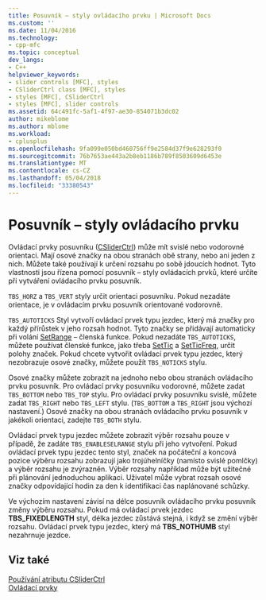 ```yaml
---
title: Posuvník – styly ovládacího prvku | Microsoft Docs
ms.custom: ''
ms.date: 11/04/2016
ms.technology:
- cpp-mfc
ms.topic: conceptual
dev_langs:
- C++
helpviewer_keywords:
- slider controls [MFC], styles
- CSliderCtrl class [MFC], styles
- styles [MFC], CSliderCtrl
- styles [MFC], slider controls
ms.assetid: 64c491fc-5af1-4f97-ae30-854071b3dc02
author: mikeblome
ms.author: mblome
ms.workload:
- cplusplus
ms.openlocfilehash: 9fa099e050bd460756ff9e2584d37f9e628293f0
ms.sourcegitcommit: 76b7653ae443a2b8eb1186b789f8503609d6453e
ms.translationtype: MT
ms.contentlocale: cs-CZ
ms.lasthandoff: 05/04/2018
ms.locfileid: "33380543"
---
```

# <a name="slider-control-styles"></a>Posuvník – styly ovládacího prvku
Ovládací prvky posuvníku ([CSliderCtrl](../mfc/reference/csliderctrl-class.md)) může mít svislé nebo vodorovné orientaci. Mají osové značky na obou stranách obě strany, nebo ani jeden z nich. Můžete také používají k určení rozsahu po sobě jdoucích hodnot. Tyto vlastnosti jsou řízena pomocí posuvník – styly ovládacích prvků, které určíte při vytváření ovládacího prvku posuvník.  
  
 `TBS_HORZ` a `TBS_VERT` styly určit orientaci posuvníku. Pokud nezadáte orientace, je v ovládacím prvku posuvník orientované vodorovně.  
  
 `TBS_AUTOTICKS` Styl vytvoří ovládací prvek typu jezdec, který má značky pro každý přírůstek v jeho rozsah hodnot. Tyto značky se přidávají automaticky při volání [SetRange](../mfc/reference/csliderctrl-class.md#setrange) – členská funkce. Pokud nezadáte `TBS_AUTOTICKS`, můžete používat členské funkce, jako třeba [SetTic](../mfc/reference/csliderctrl-class.md#settic) a [SetTicFreq](../mfc/reference/csliderctrl-class.md#setticfreq), určit polohy značek. Pokud chcete vytvořit ovládací prvek typu jezdec, který nezobrazuje osové značky, můžete použít `TBS_NOTICKS` stylu.  
  
 Osové značky můžete zobrazit na jednoho nebo obou stranách ovládacího prvku posuvník. Pro ovládací prvky posuvníku vodorovné, můžete zadat `TBS_BOTTOM` nebo `TBS_TOP` stylu. Pro ovládací prvky posuvníku svislé, můžete zadat `TBS_RIGHT` nebo `TBS_LEFT` stylu. (`TBS_BOTTOM` a `TBS_RIGHT` jsou výchozí nastavení.) Osové značky na obou stranách ovládacího prvku posuvník v jakékoli orientaci, zadejte `TBS_BOTH` stylu.  
  
 Ovládací prvek typu jezdec můžete zobrazit výběr rozsahu pouze v případě, že zadáte `TBS_ENABLESELRANGE` stylu při jeho vytvoření. Pokud ovládací prvek typu jezdec tento styl, značek na počáteční a koncová pozice výběru rozsahu zobrazují jako trojúhelníčky (namísto svislé pomlčky) a výběr rozsahu je zvýrazněn. Výběr rozsahy například může být užitečné při plánování jednoduchou aplikaci. Uživatel může vybrat rozsah osové značky odpovídající hodin za den k identifikaci čas naplánované schůzky.  
  
 Ve výchozím nastavení závisí na délce posuvník ovládacího prvku posuvník změny výběru rozsahu. Pokud má ovládací prvek jezdec **TBS_FIXEDLENGTH** styl, délka jezdec zůstává stejná, i když se změní výběr rozsahu. Ovládací prvek typu jezdec, který má **TBS_NOTHUMB** styl nezahrnuje jezdce.  
  
## <a name="see-also"></a>Viz také  
 [Používání atributu CSliderCtrl](../mfc/using-csliderctrl.md)   
 [Ovládací prvky](../mfc/controls-mfc.md)

